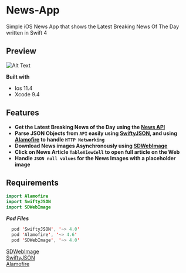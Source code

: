 # News-App
Simple iOS News App that shows the Latest Breaking News Of The Day written in Swift 4

## Preview
![Alt Text](https://media.giphy.com/media/dXiPEPf3vNdnhLl8cr/giphy.gif)

**Built with**
- Ios 11.4
- Xcode 9.4 

## Features
- **Get the Latest Breaking News of the Day using the [News API](https://newsapi.org/)**
- **Parse JSON Objects from ```API``` easily using [SwiftyJSON](https://github.com/SwiftyJSON/SwiftyJSON), and using [Alamofire](https://github.com/Alamofire/Alamofire) to handle ```HTTP Networking```**
- **Download News images Asynchronously using [SDWebImage](https://github.com/rs/SDWebImage)**
- **Click on News Article ```TableViewCell``` to open full article on the Web**
- **Handle ```JSON null values``` for the News Images with a placeholder image**

## Requirements
```swift
import Alamofire
import SwiftyJSON
import SDWebImage
```

**_Pod Files_**
```swift
  pod 'SwiftyJSON', '~> 4.0'
  pod 'Alamofire', '~> 4.6'
  pod 'SDWebImage', '~> 4.0' 
```
[SDWebImage](https://github.com/rs/SDWebImage)   
[SwiftyJSON](https://github.com/SwiftyJSON/SwiftyJSON)  
[Alamofire](https://github.com/Alamofire/Alamofire)   


